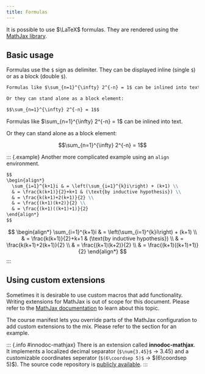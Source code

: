 ```yaml
---
title: Formulas
---
```


It is possible to use $\LaTeX$ formulas. They are rendered using the
[MathJax library](https://www.mathjax.org/).

## Basic usage

Formulas use the `$` sign as delimiter. They can be displayed inline (single
`$`) or as a block (double `$`).

```markdown
Formulas like $\sum_{n=1}^{\infty} 2^{-n} = 1$ can be inlined into text.

Or they can stand alone as a block element:

$$\sum_{n=1}^{\infty} 2^{-n} = 1$$
```

Formulas like $\sum_{n=1}^{\infty} 2^{-n} = 1$ can be inlined into text.

Or they can stand alone as a block element:

$$\sum_{n=1}^{\infty} 2^{-n} = 1$$

::: {.example}
Another more complicated example using an `align` environment.

```markdown
$$
\begin{align*}
  \sum_{i=1}^{k+1}i & = \left(\sum_{i=1}^{k}i\right) + (k+1) \\
  & = \frac{k(k+1)}{2}+k+1 & (\text{by inductive hypothesis}) \\
  & = \frac{k(k+1)+2(k+1)}{2} \\
  & = \frac{(k+1)(k+2)}{2} \\
  & = \frac{(k+1)((k+1)+1)}{2}
\end{align*}
$$
```

$$
\begin{align*}
  \sum_{i=1}^{k+1}i & = \left(\sum_{i=1}^{k}i\right) + (k+1) \\
  & = \frac{k(k+1)}{2}+k+1 & (\text{by inductive hypothesis}) \\
  & = \frac{k(k+1)+2(k+1)}{2} \\
  & = \frac{(k+1)(k+2)}{2} \\
  & = \frac{(k+1)((k+1)+1)}{2}
\end{align*}
$$
:::

## Using custom extensions

Sometimes it is desirable to use custom macros that add functionality. Writing
extensions for MathJax is out of scope for this document. Please refer to the
[MathJax documentation](https://docs.mathjax.org/en/latest/advanced/extensions.html)
to learn about this topic.

The course manifest lets you override parts of the MathJax configuration to add
custom extensions to the mix. Please refer to the section
[](/section/01-project/02-files/01-manifest#mathjax) for an example.

::: {.info #innodoc-mathjax}
There is an extension called **innodoc-mathjax**. It implements a localized
decimal separator (`$\num{3.45}$` → $\num{3.45}$) and a customizable
coordinates seperator (`$(6\coordsep 5)$` → $(6\coordsep 5)$). The source code
repository is
[publicly available](https://gitlab.tu-berlin.de/innodoc/innodoc-mathjax).
:::
